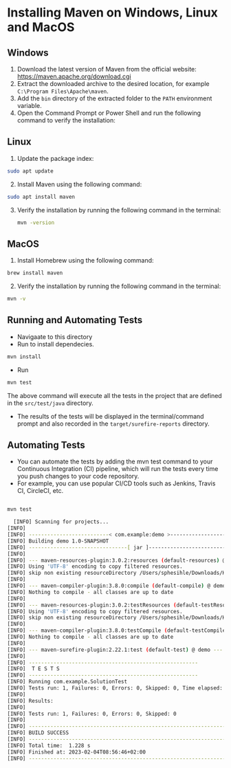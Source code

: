 # Installing Maven on Windows, Linux and MacOS

## Windows
1. Download the latest version of Maven from the official website: https://maven.apache.org/download.cgi
2. Extract the downloaded archive to the desired location, for example `C:\Program Files\Apache\maven`.
3. Add the `bin` directory of the extracted folder to the `PATH` environment variable.
4. Open the Command Prompt or Power Shell and run the following command to verify the installation:

## Linux
1. Update the package index:
  ```bash 
  sudo apt update
  ```
2. Install Maven using the following command:
  ```bash
  sudo apt install maven
  ```
3. Verify the installation by running the following command in the terminal:
   ```bash
   mvn -version
   ```


## MacOS
1. Install Homebrew using the following command:
  ```bash
  brew install maven
  ```
2. Verify the installation by running the following command in the terminal:
  ```bash
  mvn -v
  ```

## Running and Automating Tests
- Navigaate to this directory 
- Run to install dependecies.
```bash
mvn install
``` 

- Run 
```bash 
mvn test
``` 
The above command will execute all the tests in the project that are defined in the `src/test/java` directory.
- The results of the tests will be displayed in the terminal/command prompt and also recorded in the `target/surefire-reports` directory.

## Automating Tests
- You can automate the tests by adding the mvn test command to your Continuous Integration (CI) pipeline, which will run the tests every time you push changes to your code repository. 
- For example, you can use popular CI/CD tools such as Jenkins, Travis CI, CircleCI, etc.

```bash

mvn test

  [INFO] Scanning for projects...
[INFO]
[INFO] --------------------------< com.example:demo >--------------------------
[INFO] Building demo 1.0-SNAPSHOT
[INFO] --------------------------------[ jar ]---------------------------------
[INFO]
[INFO] --- maven-resources-plugin:3.0.2:resources (default-resources) @ demo ---
[INFO] Using 'UTF-8' encoding to copy filtered resources.
[INFO] skip non existing resourceDirectory /Users/sphesihle/Downloads/HyperionDev-Coding-Mentor/Section_C/demo/src/main/resources
[INFO]
[INFO] --- maven-compiler-plugin:3.8.0:compile (default-compile) @ demo ---
[INFO] Nothing to compile - all classes are up to date
[INFO]
[INFO] --- maven-resources-plugin:3.0.2:testResources (default-testResources) @ demo ---
[INFO] Using 'UTF-8' encoding to copy filtered resources.
[INFO] skip non existing resourceDirectory /Users/sphesihle/Downloads/HyperionDev-Coding-Mentor/Section_C/demo/src/test/resources
[INFO]
[INFO] --- maven-compiler-plugin:3.8.0:testCompile (default-testCompile) @ demo ---
[INFO] Nothing to compile - all classes are up to date
[INFO]
[INFO] --- maven-surefire-plugin:2.22.1:test (default-test) @ demo ---
[INFO]
[INFO] -------------------------------------------------------
[INFO]  T E S T S
[INFO] -------------------------------------------------------
[INFO] Running com.example.SolutionTest
[INFO] Tests run: 1, Failures: 0, Errors: 0, Skipped: 0, Time elapsed: 0.021 s - in com.example.SolutionTest
[INFO]
[INFO] Results:
[INFO]
[INFO] Tests run: 1, Failures: 0, Errors: 0, Skipped: 0
[INFO]
[INFO] ------------------------------------------------------------------------
[INFO] BUILD SUCCESS
[INFO] ------------------------------------------------------------------------
[INFO] Total time:  1.228 s
[INFO] Finished at: 2023-02-04T08:56:46+02:00
[INFO] ------------------------------------------------------------------------
```


